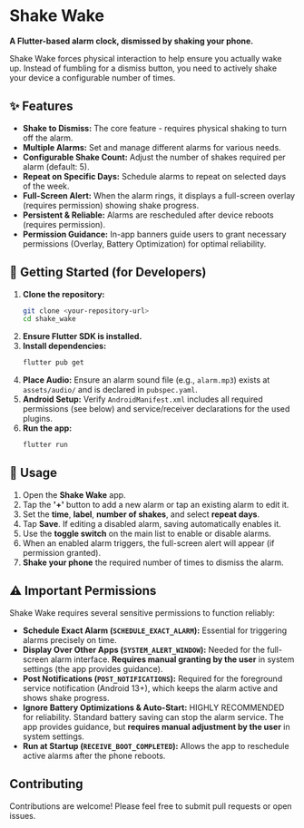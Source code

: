 # Shake Wake

**A Flutter-based alarm clock, dismissed by shaking your phone.**

Shake Wake forces physical interaction to help ensure you actually wake up. Instead of fumbling for a dismiss button, you need to actively shake your device a configurable number of times.

## ✨ Features

*   **Shake to Dismiss:** The core feature - requires physical shaking to turn off the alarm.
*   **Multiple Alarms:** Set and manage different alarms for various needs.
*   **Configurable Shake Count:** Adjust the number of shakes required per alarm (default: 5).
*   **Repeat on Specific Days:** Schedule alarms to repeat on selected days of the week.
*   **Full-Screen Alert:** When the alarm rings, it displays a full-screen overlay (requires permission) showing shake progress.
*   **Persistent & Reliable:** Alarms are rescheduled after device reboots (requires permission).
*   **Permission Guidance:** In-app banners guide users to grant necessary permissions (Overlay, Battery Optimization) for optimal reliability.

## 🚀 Getting Started (for Developers)

1.  **Clone the repository:**
    ```bash
    git clone <your-repository-url>
    cd shake_wake
    ```
2.  **Ensure Flutter SDK is installed.**
3.  **Install dependencies:**
    ```bash
    flutter pub get
    ```
4.  **Place Audio:** Ensure an alarm sound file (e.g., `alarm.mp3`) exists at `assets/audio/` and is declared in `pubspec.yaml`.
5.  **Android Setup:** Verify `AndroidManifest.xml` includes all required permissions (see below) and service/receiver declarations for the used plugins.
6.  **Run the app:**
    ```bash
    flutter run
    ```

## 📱 Usage

1.  Open the **Shake Wake** app.
2.  Tap the **'+'** button to add a new alarm or tap an existing alarm to edit it.
3.  Set the **time**, **label**, **number of shakes**, and select **repeat days**.
4.  Tap **Save**. If editing a disabled alarm, saving automatically enables it.
5.  Use the **toggle switch** on the main list to enable or disable alarms.
6.  When an enabled alarm triggers, the full-screen alert will appear (if permission granted).
7.  **Shake your phone** the required number of times to dismiss the alarm.

## ⚠️ Important Permissions

Shake Wake requires several sensitive permissions to function reliably:

*   **Schedule Exact Alarm (`SCHEDULE_EXACT_ALARM`):** Essential for triggering alarms precisely on time.
*   **Display Over Other Apps (`SYSTEM_ALERT_WINDOW`):** Needed for the full-screen alarm interface. **Requires manual granting by the user** in system settings (the app provides guidance).
*   **Post Notifications (`POST_NOTIFICATIONS`):** Required for the foreground service notification (Android 13+), which keeps the alarm active and shows shake progress.
*   **Ignore Battery Optimizations & Auto-Start:** HIGHLY RECOMMENDED for reliability. Standard battery saving can stop the alarm service. The app provides guidance, but **requires manual adjustment by the user** in system settings.
*   **Run at Startup (`RECEIVE_BOOT_COMPLETED`):** Allows the app to reschedule active alarms after the phone reboots.

## Contributing

Contributions are welcome! Please feel free to submit pull requests or open issues.
